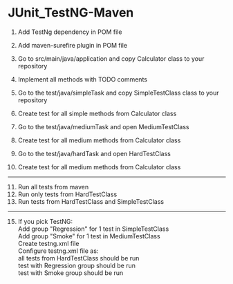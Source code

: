 # JUnit_TestNG-Maven

1. Add TestNg dependency in POM file
2. Add maven-surefire plugin in POM file

3. Go to src/main/java/application and copy Calculator class to your repository
4. Implement all methods with TODO comments

5. Go to the test/java/simpleTask and copy SimpleTestClass class to your repository
6. Create test for all simple methods from Calculator class


7. Go to the test/java/mediumTask and open MediumTestClass
8. Create test for all medium methods from Calculator class

9. Go to the test/java/hardTask and open HardTestClass
10. Create test for all medium methods from Calculator class

************************************************************

11. Run all tests from maven
13. Run only tests from HardTestClass
14. Run tests from HardTestClass and SimpleTestClass

************************************************************


15. If you pick TestNG:<br />
Add group "Regression" for 1 test in SimpleTestClass<br />
Add group "Smoke" for 1 test in MediumTestClass<br />
Create testng.xml file<br />
Configure testng.xml file as:<br />
all tests from HardTestClass should be run<br />
test with Regression group should be run<br />
test with Smoke group should be run<br />


